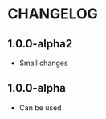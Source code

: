 CHANGELOG
==============

1.0.0-alpha2
-----------------
  * Small changes

1.0.0-alpha
-----------------
  * Can be used
